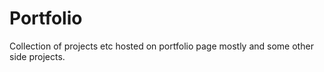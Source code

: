 # Portfolio
Collection of projects etc hosted on portfolio page mostly and some other side projects.
